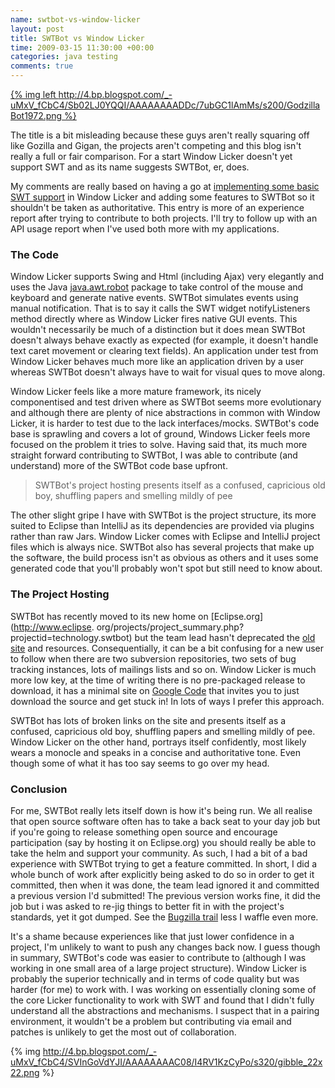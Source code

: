 ```yaml
---
name: swtbot-vs-window-licker
layout: post
title: SWTBot vs Window Licker
time: 2009-03-15 11:30:00 +00:00
categories: java testing
comments: true
---
```


[{% img left http://4.bp.blogspot.com/_-uMxV_fCbC4/Sb02LJ0YQQI/AAAAAAAADDc/7ubGC1lAmMs/s200/GodzillaBot1972.png %}](http://4.bp.blogspot.com/_-uMxV_fCbC4/Sb02LJ0YQQI/AAAAAAAADDc/7ubGC1lAmMs/s1600-h/GodzillaBot1972.png)

The title is a bit misleading because these guys aren't really squaring off like Gozilla and Gigan,
the projects aren't competing and this blog isn't really a full or fair comparison. For a start Window Licker doesn't yet support SWT and as its name suggests SWTBot, er, does.
  
My comments are really based on having a go at [implementing some basic SWT support](http://groups.google.com/group/windowlicker-users/browse_thread/thread/6fb792261a9cd1e7) in Window Licker and adding some
features to SWTBot so it shouldn't be taken as authoritative. This entry is
more of an experience report after trying to contribute to both projects. I'll
try to follow up with an API usage report when I've used both more with my
applications.

<!-- more -->

### The Code

  
Window Licker supports Swing and Html (including Ajax) very elegantly and uses
the Java
[java.awt.robot](http://java.sun.com/j2se/1.4.2/docs/api/java/awt/Robot.html)
package to take control of the mouse and keyboard and generate native events.
SWTBot simulates events using manual notification. That is to say it calls the
SWT widget notifyListeners method directly where as Window Licker fires native
GUI events. This wouldn't necessarily be much of a distinction but it does
mean SWTBot doesn't always behave exactly as expected (for example, it doesn't
handle text caret movement or clearing text fields). An application under test
from Window Licker behaves much more like an application driven by a user
whereas SWTBot doesn't always have to wait for visual ques to move along.

  
Window Licker feels like a more mature framework, its nicely componentised and
test driven where as SWTBot seems more evolutionary and although there are
plenty of nice abstractions in common with Window Licker, it is harder to test
due to the lack interfaces/mocks. SWTBot's code base is sprawling and covers a
lot of ground, Windows Licker feels more focused on the problem it tries to
solve. Having said that, its much more straight forward contributing to
SWTBot, I was able to contribute (and understand) more of the SWTBot code base
upfront.

  

> SWTBot's project hosting presents itself as a confused, capricious old boy,
shuffling papers and smelling mildly of pee

  
The other slight gripe I have with SWTBot is the project structure, its more
suited to Eclipse than IntelliJ as its dependencies are provided via plugins
rather than raw Jars. Window Licker comes with Eclipse and IntelliJ project
files which is always nice. SWTBot also has several projects that make up the
software, the build process isn't as obvious as others and it uses some
generated code that you'll probably won't spot but still need to know about.

  

### The Project Hosting

  
SWTBot has recently moved to its new home on [Eclipse.org](http://www.eclipse.
org/projects/project_summary.php?projectid=technology.swtbot) but the team
lead hasn't deprecated the [old site](http://swtbot.sourceforge.net/index.html) and resources.
Consequentially, it can be a bit confusing for a new user to follow when there
are two subversion repositories, two sets of bug tracking instances, lots of
mailings lists and so on. Window Licker is much more low key, at the time of
writing there is no pre-packaged release to download, it has a minimal site on
[Google Code](http://code.google.com/p/windowlicker/) that invites you to just
download the source and get stuck in! In lots of ways I prefer this approach.

  
SWTBot has lots of broken links on the site and presents itself as a confused,
capricious old boy, shuffling papers and smelling mildly of pee. Window Licker
on the other hand, portrays itself confidently, most likely wears a monocle
and speaks in a concise and authoritative tone. Even though some of what it
has too say seems to go over my head.

  

### Conclusion

  
For me, SWTBot really lets itself down is how it's being run. We all realise
that open source software often has to take a back seat to your day job but if
you're going to release something open source and encourage participation (say
by hosting it on Eclipse.org) you should really be able to take the helm and
support your community. As such, I had a bit of a bad experience with SWTBot
trying to get a feature committed. In short, I did a whole bunch of work after
explicitly being asked to do so in order to get it committed, then when it was
done, the team lead ignored it and committed a previous version I'd submitted!
The previous version works fine, it did the job but i was asked to re-jig
things to better fit in with the project's standards, yet it got dumped. See
the [Bugzilla trail](https://bugs.eclipse.org/bugs/show_bug.cgi?id=259860#c28)
less I waffle even more.

  
It's a shame because experiences like that just lower confidence in a project,
I'm unlikely to want to push any changes back now. I guess though in summary,
SWTBot's code was easier to contribute to (although I was working in one small
area of a large project structure). Window Licker is probably the superior
technically and in terms of code quality but was harder (for me) to work with.
I was working on essentially cloning some of the core Licker functionality to
work with SWT and found that I didn't fully understand all the abstractions
and mechanisms. I suspect that in a pairing environment, it wouldn't be a
problem but contributing via email and patches is unlikely to get the most out
of collaboration.

  

{% img http://4.bp.blogspot.com/_-uMxV_fCbC4/SVInGoVdYJI/AAAAAAAAC08/I4RV1KzCyPo/s320/gibble_22x22.png %}

